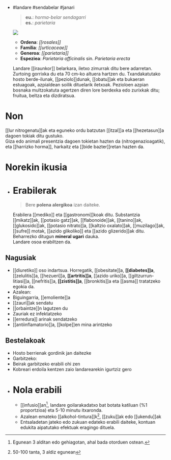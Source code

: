 - #landare #sendabelar #janari
  > **eu.**: _horma-belar sendagarri_  
  > **es.**: _parietaria_
  
  ![](../assets/parietaria_officinalis_ILT.jpg)
  
  + **Ordena**: _[[rosales]]_
  + **Familia**: _[[urticaceae]]_
  + **Generoa**: _[[parietaria]]_
  + **Espeziea**:  _Parietaria officinalis_ sin. _Parietaria erecta_
  
  Landare [[iraunkor]] belarkara, iletxo zimurrak ditu bere adarretan. Zurtoing gorrixka du eta 70 cm-ko altuera hartzen du. Txandakatutako hosto berde-ilunak, [[peziolo]]dunak, [[obatu]]ak eta bukaeran estuagoak, azpialdean soilik dituelarik iletxoak. Pezioloen azpian bosnaka multzokatuta agertzen diren lore berdexka edo zurixkak ditu; fruitua, beltza eta dizdiratsua.
# Non
[[lur nitrogenatu]]ak eta eguneko ordu batzutan [[itzal]]a eta [[hezetasun]]a dagoen tokiak ditu gustuko.  
Giza edo animali presentzia dagoen tokietan hazten da (nitrogenazioagatik), eta [[harrizko horma]], harkaitz eta [[bide bazter]]retan hazten da.
# Norekin ikusia
- # Erabilerak
  > Bere **polena alergikoa** izan daiteke.
  
  Erabilera [[mediko]] eta [[gastronomi]]koak ditu. Substantzia [[mikatz]]ak, [[potasio gatz]]ak, [[flabonoide]]ak, [[tanino]]ak, [[glukosido]]ak, [[potasio nitrato]]a, [[kaltzio oxalato]]ak, [[muzilago]]ak, [[sufre]] motak, [[azido glikoliko]] eta [[azido glizerido]]ak ditu. Beharrezko ditugun **mineral ugari** dauka.  
  Landare osoa erabiltzen da.
## Nagusiak 
+ [[diuretiko]] oso indartsua. Horregatik, [[obesitate]]a, **[[diabetes]]a**, [[zelulitis]]a, [[hezueri]]a, **[[artritis]]a**, [[azido uriko]]a, [[giltzurrun-litiasi]]a, [[nefritis]]a, **[[zistitis]]a**, [[bronkitis]]a eta [[asma]] tratatzeko egokia da.
+ Azalean:
+ Biguingarria, [[emoliente]]a
+ [[zauri]]ak sendatu
+ [[orbaintze]]n lagutzen du
+ Zauriak ez infektatzeko
+ [[erredura]] arinak sendatzeko
+ [[antiinflamatorio]]a, [[kolpe]]en mina arintzeko
## Bestelakoak 
+ Hosto berrienak gordinik jan daitezke
+ Garbitzeko:
+ Beirak garbitzeko erabili ohi zen
+ Kobreari erdoila kentzen zaio landarearekin igurtziz gero
- # Nola erabili
  + [[infusio]]an[^1], landare goilarakadatxo bat botata katiluan (%1 proportzioa) eta 5-10 minutu itxaronda.
  + Azalean emateko [[alkohol-tintura]]k[^2], [[zuku]]ak edo [[ukendu]]ak
  + Entsaladetan jateko edo zukuan edateko erabili daiteke, kontuan edukita aipatutako efektuak eragingo dituela.
  
  
  [^1]: Egunean 3 alditan edo gehiagotan, ahal bada otorduen ostean.
  [^2]: 50-100 tanta, 3 aldiz egunean